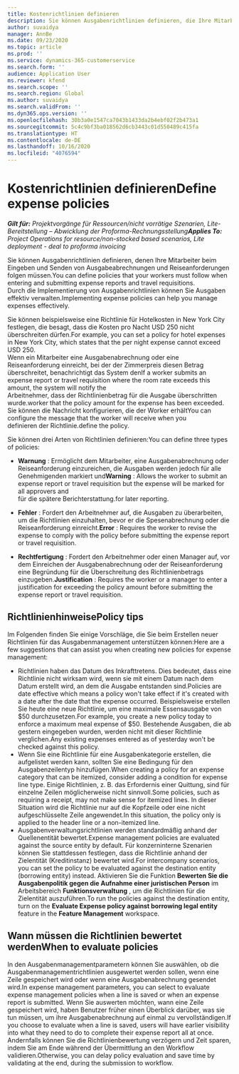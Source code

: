 ```yaml
---
title: Kostenrichtlinien definieren
description: Sie können Ausgabenrichtlinien definieren, die Ihre Mitarbeiter beim Eingeben und Senden von Ausgabeabrechnungen und Reiseanforderungen befolgen müssen.
author: suvaidya
manager: AnnBe
ms.date: 09/23/2020
ms.topic: article
ms.prod: ''
ms.service: dynamics-365-customerservice
ms.search.form: ''
audience: Application User
ms.reviewer: kfend
ms.search.scope: ''
ms.search.region: Global
ms.author: suvaidya
ms.search.validFrom: ''
ms.dyn365.ops.version: ''
ms.openlocfilehash: 30b3a0e1547ca7043b1433da2b4ebf02f2b473a1
ms.sourcegitcommit: 5c4c9bf3ba018562d6cb3443c01d550489c415fa
ms.translationtype: HT
ms.contentlocale: de-DE
ms.lasthandoff: 10/16/2020
ms.locfileid: "4076594"
---
```

# <a name="define-expense-policies"></a><span data-ttu-id="f8702-103">Kostenrichtlinien definieren</span><span class="sxs-lookup"><span data-stu-id="f8702-103">Define expense policies</span></span>

<span data-ttu-id="f8702-104">_**Gilt für:** Projektvorgänge für Ressourcen/nicht vorrätige Szenarien, Lite-Bereitstellung – Abwicklung der Proforma-Rechnungsstellung_</span><span class="sxs-lookup"><span data-stu-id="f8702-104">_**Applies To:** Project Operations for resource/non-stocked based scenarios, Lite deployment - deal to proforma invoicing_</span></span>

<span data-ttu-id="f8702-105">Sie können Ausgabenrichtlinien definieren, denen Ihre Mitarbeiter beim Eingeben und Senden von Ausgabeabrechnungen und Reiseanforderungen folgen müssen.</span><span class="sxs-lookup"><span data-stu-id="f8702-105">You can define policies that your workers must follow when entering and submitting expense reports and travel requisitions.</span></span>         
<span data-ttu-id="f8702-106">Durch die Implementierung von Ausgabenrichtlinien können Sie Ausgaben effektiv verwalten.</span><span class="sxs-lookup"><span data-stu-id="f8702-106">Implementing expense policies can help you manage expenses effectively.</span></span>         

<span data-ttu-id="f8702-107">Sie können beispielsweise eine Richtlinie für Hotelkosten in New York City festlegen, die besagt, dass die Kosten pro Nacht USD 250 nicht überschreiten dürfen.</span><span class="sxs-lookup"><span data-stu-id="f8702-107">For example, you can set a policy for hotel expenses in New York City, which states that the per night expense cannot exceed USD 250.</span></span>       
<span data-ttu-id="f8702-108">Wenn ein Mitarbeiter eine Ausgabenabrechnung oder eine Reiseanforderung einreicht, bei der der Zimmerpreis diesen Betrag überschreitet, benachrichtigt das System den</span><span class="sxs-lookup"><span data-stu-id="f8702-108">If a worker submits an expense report or travel requisition where the room rate exceeds this amount, the system will notify the</span></span>         
<span data-ttu-id="f8702-109">Arbeitnehmer, dass der Richtlinienbetrag für die Ausgabe überschritten wurde.</span><span class="sxs-lookup"><span data-stu-id="f8702-109">worker that the policy amount for the expense has been exceeded.</span></span> <span data-ttu-id="f8702-110">Sie können die Nachricht konfigurieren, die der Worker erhält</span><span class="sxs-lookup"><span data-stu-id="f8702-110">You can configure the message that the worker will receive when you</span></span>        
<span data-ttu-id="f8702-111">definieren der Richtlinie.</span><span class="sxs-lookup"><span data-stu-id="f8702-111">define the policy.</span></span>      
        
<span data-ttu-id="f8702-112">Sie können drei Arten von Richtlinien definieren:</span><span class="sxs-lookup"><span data-stu-id="f8702-112">You can define three types of policies:</span></span>         
        
- <span data-ttu-id="f8702-113">**Warnung** : Ermöglicht dem Mitarbeiter, eine Ausgabenabrechnung oder Reiseanforderung einzureichen, die Ausgaben werden jedoch für alle Genehmigenden markiert und</span><span class="sxs-lookup"><span data-stu-id="f8702-113">**Warning** : Allows the worker to submit an expense report or travel requisition but the expense will be marked for all approvers and</span></span>         
  <span data-ttu-id="f8702-114">für die spätere Berichterstattung.</span><span class="sxs-lookup"><span data-stu-id="f8702-114">for later reporting.</span></span>        

- <span data-ttu-id="f8702-115">**Fehler** : Fordert den Arbeitnehmer auf, die Ausgaben zu überarbeiten, um die Richtlinien einzuhalten, bevor er die Spesenabrechnung oder die Reiseanforderung einreicht.</span><span class="sxs-lookup"><span data-stu-id="f8702-115">**Error** : Requires the worker to revise the expense to comply with the policy before submitting the expense report or travel requisition.</span></span>        
 
 - <span data-ttu-id="f8702-116">**Rechtfertigung** : Fordert den Arbeitnehmer oder einen Manager auf, vor dem Einreichen der Ausgabenabrechnung oder der Reiseanforderung eine Begründung für die Überschreitung des Richtlinienbetrags einzugeben.</span><span class="sxs-lookup"><span data-stu-id="f8702-116">**Justification** : Requires the worker or a manager to enter a justification for exceeding the policy amount before submitting the expense report or travel requisition.</span></span>        

## <a name="policy-tips"></a><span data-ttu-id="f8702-117">Richtlinienhinweise</span><span class="sxs-lookup"><span data-stu-id="f8702-117">Policy tips</span></span>
<span data-ttu-id="f8702-118">Im Folgenden finden Sie einige Vorschläge, die Sie beim Erstellen neuer Richtlinien für das Ausgabenmanagement unterstützen können:</span><span class="sxs-lookup"><span data-stu-id="f8702-118">Here are a few suggestions that can assist you when creating new policies for expense management:</span></span> 

- <span data-ttu-id="f8702-119">Richtlinien haben das Datum des Inkrafttretens. Dies bedeutet, dass eine Richtlinie nicht wirksam wird, wenn sie mit einem Datum nach dem Datum erstellt wird, an dem die Ausgabe entstanden sind.</span><span class="sxs-lookup"><span data-stu-id="f8702-119">Policies are date effective which means a policy won't take effect if it's created with a date after the date that the expense occurred.</span></span> <span data-ttu-id="f8702-120">Beispielsweise erstellen Sie heute eine neue Richtlinie, um eine maximale Essensausgabe von $50 durchzusetzen.</span><span class="sxs-lookup"><span data-stu-id="f8702-120">For example, you create a new policy today to enforce a maximum meal expense of $50.</span></span> <span data-ttu-id="f8702-121">Bestehende Ausgaben, die ab gestern eingegeben wurden, werden nicht mit dieser Richtlinie verglichen.</span><span class="sxs-lookup"><span data-stu-id="f8702-121">Any existing expenses entered as of yesterday won't be checked against this policy.</span></span>
- <span data-ttu-id="f8702-122">Wenn Sie eine Richtlinie für eine Ausgabenkategorie erstellen, die aufgelistet werden kann, sollten Sie eine Bedingung für den Ausgabenzeilentyp hinzufügen.</span><span class="sxs-lookup"><span data-stu-id="f8702-122">When creating a policy for an expense category that can be itemized, consider adding a condition for expense line type.</span></span> <span data-ttu-id="f8702-123">Einige Richtlinien, z. B. das Erfordernis einer Quittung, sind für einzelne Zeilen möglicherweise nicht sinnvoll.</span><span class="sxs-lookup"><span data-stu-id="f8702-123">Some policies, such as requiring a receipt, may not make sense for itemized lines.</span></span> <span data-ttu-id="f8702-124">In dieser Situation wird die Richtlinie nur auf die Kopfzeile oder eine nicht aufgeschlüsselte Zeile angewendet.</span><span class="sxs-lookup"><span data-stu-id="f8702-124">In this situation, the policy only is applied to the header line or a non-itemized line.</span></span> 
- <span data-ttu-id="f8702-125">Ausgabenverwaltungsrichtlinien werden standardmäßig anhand der Quellenentität bewertet.</span><span class="sxs-lookup"><span data-stu-id="f8702-125">Expense management policies are evaluated against the source entity by default.</span></span> <span data-ttu-id="f8702-126">Für konzerninterne Szenarien können Sie stattdessen festlegen, dass die Richtlinie anhand der Zielentität (Kreditinstanz) bewertet wird.</span><span class="sxs-lookup"><span data-stu-id="f8702-126">For intercompany scenarios, you can set the policy to be evaluated against the destination entity (borrowing entity) instead.</span></span> <span data-ttu-id="f8702-127">Aktivieren Sie die Funktion **Bewerten Sie die Ausgabenpolitik gegen die Aufnahme einer juristischen Person** im Arbeitsbereich **Funktionsverwaltung** , um die Richtlinien für die Zielentität auszuführen.</span><span class="sxs-lookup"><span data-stu-id="f8702-127">To run the policies against the destination entity, turn on the **Evaluate Expense policy against borrowing legal entity** feature in the **Feature Management** workspace.</span></span>

## <a name="when-to-evaluate-policies"></a><span data-ttu-id="f8702-128">Wann müssen die Richtlinien bewertet werden</span><span class="sxs-lookup"><span data-stu-id="f8702-128">When to evaluate policies</span></span>

<span data-ttu-id="f8702-129">In den Ausgabenmanagementparametern können Sie auswählen, ob die Ausgabenmanagementrichtlinien ausgewertet werden sollen, wenn eine Zeile gespeichert wird oder wenn eine Ausgabenabrechnung gesendet wird.</span><span class="sxs-lookup"><span data-stu-id="f8702-129">In expense management parameters, you can select to evaluate expense management policies when a line is saved or when an expense report is submitted.</span></span> <span data-ttu-id="f8702-130">Wenn Sie auswerten möchten, wann eine Zeile gespeichert wird, haben Benutzer früher einen Überblick darüber, was sie tun müssen, um ihre Ausgabenabrechnung auf einmal zu vervollständigen.</span><span class="sxs-lookup"><span data-stu-id="f8702-130">If you choose to evaluate when a line is saved, users will have earlier visibility into what they need to do to complete their expense report all at once.</span></span> <span data-ttu-id="f8702-131">Andernfalls können Sie die Richtlinienbewertung verzögern und Zeit sparen, indem Sie am Ende während der Übermittlung an den Workflow validieren.</span><span class="sxs-lookup"><span data-stu-id="f8702-131">Otherwise, you can delay policy evaluation and save time by validating at the end, during the submission to workflow.</span></span>
